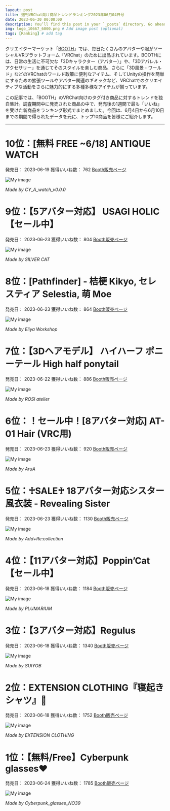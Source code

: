 ```yaml
---
layout: post
title: 週刊VRChat向け商品トレンドランキング2023年06月04日号
date: 2023-06-30 00:00:00 
description: You’ll find this post in your `_posts` directory. Go ahead and edit it and re-build the site to see your changes. # Add post description (optional)
img: logo_10667_6000.png # Add image post (optional)
tags: [Ranking] # add tag
---
```


クリエイターマーケット「[BOOTH](https://booth.pm/ja)」では、毎日たくさんのアバターや服がソーシャルVRプラットフォーム「VRChat」のために出品されています。BOOTHには、日常の生活に不可欠な「3Dキャラクター（アバター）」や、「3Dアパレル・アクセサリー」を通じてそのスタイルを楽しむ商品、さらに「3D風景・ワールド」などのVRChatのワールド政策に便利なアイテム、そしてUnityの操作を簡単にするための拡張ツールやアバター関連のギミックなど、VRChatでのクリエイティブな活動をさらに魅力的にする多種多様なアイテムが揃っています。

この記事では、「BOOTH」のVRChat向けのタグ付き商品に対するトレンドを独自集計。調査期間中に発売された商品の中で、発売後の1週間で最も「いいね」を受けた新商品をランキング形式でまとめました。今回は、6月4日から6月10日までの期間で得られたデータを元に、トップ10商品を皆様にご紹介します。

---

# 10位：[無料 FREE ~6/18] ANTIQUE WATCH

発売日： 2023-06-19   獲得いいね数： 762   [Booth販売ページ](https://booth.pm/ja/items/4849463)

![My image](https://booth.pximg.net/c/620x620/28eb9627-8a5d-4f8d-9405-60a1b7f9ef0d/i/4849463/fee6238e-26d9-4c7f-a5f1-79c93d4d9457_base_resized.jpg)

*Made by CY_A_watch_v0.0.0*


# 9位：【5アバター対応】 USAGI HOLIC 【セール中】

発売日： 2023-06-23   獲得いいね数： 804   [Booth販売ページ](https://booth.pm/ja/items/4856476)

![My image](https://booth.pximg.net/c/620x620/ba557560-1aa1-433d-8f43-3eea697b3cb6/i/4856476/94e3c008-55e4-45db-ae0b-1fae563cf761_base_resized.jpg)

*Made by SILVER CAT*


# 8位：[Pathfinder] - 桔梗 Kikyo, セレスティア Selestia, 萌 Moe

発売日： 2023-06-23   獲得いいね数： 864   [Booth販売ページ](https://booth.pm/ja/items/4855849)

![My image](https://booth.pximg.net/c/620x620/61410ef3-64be-45c4-825a-1b5fa662d9c5/i/4855849/b1035450-1b1a-449a-a92b-6fe3b5f874d6_base_resized.jpg)

*Made by Eliya Workshop*


# 7位：【3Dヘアモデル】 ハイハーフ ポニーテール High half ponytail

発売日： 2023-06-22   獲得いいね数： 886   [Booth販売ページ](https://booth.pm/ja/items/4856037)

![My image](https://booth.pximg.net/c/620x620/b4dcc0ab-838f-4053-8083-2d58874b213c/i/4856037/1e89496e-31b0-4f04-a894-7d4531db72b4_base_resized.jpg)

*Made by ROSI atelier*


# 6位：！セール中！[8アバター対応]  AT-01 Hair (VRC用)

発売日： 2023-06-23   獲得いいね数： 920   [Booth販売ページ](https://booth.pm/ja/items/4854433)

![My image](https://booth.pximg.net/c/620x620/4d2a8688-f01f-48ad-a541-c969f5914bf8/i/4854433/bbf835d1-4afd-454f-a9c4-dc128926a372_base_resized.jpg)

*Made by AruA*


# 5位：♰SALE♰ 18アバター対応シスター風衣装 - Revealing Sister

発売日： 2023-06-23   獲得いいね数： 1130   [Booth販売ページ](https://booth.pm/ja/items/4843359)

![My image](https://booth.pximg.net/c/620x620/c3f76366-e1de-47a7-8415-d476cdd67568/i/4843359/d7d0c5c6-061a-4cbd-aadc-263d52d3bf31_base_resized.jpg)

*Made by Add+Re:collection*


# 4位：【11アバター対応】Poppin’Cat【セール中】

発売日： 2023-06-18   獲得いいね数： 1184   [Booth販売ページ](https://booth.pm/ja/items/4847819)

![My image](https://booth.pximg.net/c/620x620/a6ae9650-b49a-45a8-b054-2fffbda8a4f3/i/4847819/45b7ff13-9fa8-4dd1-9eb9-bd46a7682727_base_resized.jpg)

*Made by PLUMARIUM*


# 3位：【3アバター対応】Regulus

発売日： 2023-06-18   獲得いいね数： 1340   [Booth販売ページ](https://booth.pm/ja/items/4843035)

![My image](https://booth.pximg.net/c/620x620/810c165f-1f28-4ac6-a6a7-41c5e1280a72/i/4843035/11160318-a3f8-4ad9-8e66-425274a40276_base_resized.jpg)

*Made by SUIYOB*


# 2位：EXTENSION CLOTHING『寝起きシャツ』💜

発売日： 2023-06-18   獲得いいね数： 1752   [Booth販売ページ](https://booth.pm/ja/items/4847896)

![My image](https://booth.pximg.net/c/620x620/87b70515-e32e-4a2e-bf41-317cf2c2177c/i/4847896/1cd7bf09-5090-44d7-91d0-5eb055b37622_base_resized.jpg)

*Made by EXTENSION CLOTHING*


# 1位：【無料/Free】Cyberpunk glasses♥

発売日： 2023-06-24   獲得いいね数： 1785   [Booth販売ページ](https://booth.pm/ja/items/4861024)

![My image](https://booth.pximg.net/c/620x620/2c434d3b-3ee2-452d-9a23-9fe01f47b7cc/i/4861024/4aa440b1-2428-47fe-86d9-ec4dd29ba33d_base_resized.jpg)

*Made by Cyberpunk_glasses_NO39*
